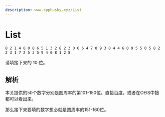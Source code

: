 ```yaml
---
description: www.cpphusky.xyz/List
---
```


# List

```
8 2 1 4 8 0 8 6 5 1 3 2 8 2 3 0 6 6 4 7 0 9 3 8 4 4 6 0 9 5 5 0 5 8 2 2 3 1 7 2 5 3 5 9 4 0 8 1 2 8
```

请填接下来的 10 位。

## 解析

本关提供的50个数字分别是圆周率的第101-150位。直接百度，或者在OEIS中搜都可以看出来。

那么接下来要填的数字想必就是圆周率的151-160位。
